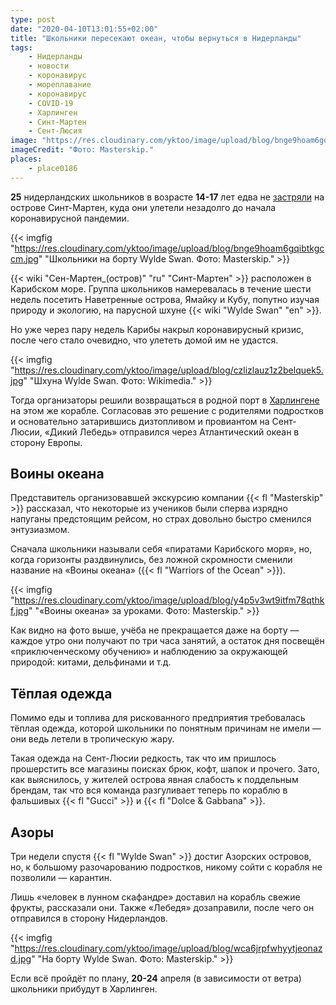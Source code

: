 ```yaml
---
type: post
date: "2020-04-10T13:01:55+02:00"
title: "Школьники пересекают океан, чтобы вернуться в Нидерланды"
tags:
    - Нидерланды
    - новости
    - коронавирус
    - мореплавание
    - коронавирус
    - COVID-19
    - Харлинген
    - Синт-Мартен
    - Сент-Люсия
image: "https://res.cloudinary.com/yktoo/image/upload/blog/bnge9hoam6gqibtkgccm.jpg"
imageCredit: "Фото: Masterskip."
places:
    - place0186
---
```


**25** нидерландских школьников в возрасте **14-17** лет едва не [застряли](https://nos.nl/artikel/2330035-gestrande-leerlingen-steken-oceaan-over-op-schip-iedereen-is-supertrots.html) на острове Синт-Мартен, куда они улетели незадолго до начала коронавирусной пандемии.

<!--more-->

{{< imgfig "https://res.cloudinary.com/yktoo/image/upload/blog/bnge9hoam6gqibtkgccm.jpg" "Школьники на борту Wylde Swan. Фото: Masterskip." >}}

{{< wiki "Сен-Мартен_(остров)" "ru" "Синт-Мартен" >}} расположен в Карибском море. Группа школьников намеревалась в течение шести недель посетить Наветренные острова, Ямайку и Кубу, попутно изучая природу и экологию, на парусной шхуне {{< wiki "Wylde Swan" "en" >}}.

Но уже через пару недель Карибы накрыл коронавирусный кризис, после чего стало очевидно, что улететь домой им не удастся.

{{< imgfig "https://res.cloudinary.com/yktoo/image/upload/blog/czlizlauz1z2belquek5.jpg" "Шхуна Wylde Swan. Фото: Wikimedia." >}}

Тогда организаторы решили возвращаться в родной порт в [Харлингене](0207) на этом же корабле. Согласовав это решение с родителями подростков и основательно затарившись дизтопливом и провиантом на Сент-Люсии, «Дикий Лебедь» отправился через Атлантический океан в сторону Европы.

## Воины океана

Представитель организовавшей экскурсию компании {{< fl "Masterskip" >}} рассказал, что некоторые из учеников были сперва изрядно напуганы предстоящим рейсом, но страх довольно быстро сменился энтузиазмом.

Сначала школьники называли себя «пиратами Карибского моря», но, когда горизонты раздвинулись, без ложной скромности сменили название на «Воины океана» ({{< fl "Warriors of the Ocean" >}}).

{{< imgfig "https://res.cloudinary.com/yktoo/image/upload/blog/y4p5v3wt9itfm78qthkf.jpg" "«Воины океана» за уроками. Фото: Masterskip." >}}

Как видно на фото выше, учёба не прекращается даже на борту — каждое утро они получают по три часа занятий, а остаток дня посвещён «приключенческому обучению» и наблюдению за окружающей природой: китами, дельфинами и т.д.

## Тёплая одежда

Помимо еды и топлива для рискованного предприятия требовалась тёплая одежда, которой школьники по понятным причинам не имели — они ведь летели в тропическую жару.

Такая одежда на Сент-Люсии редкость, так что им пришлось прошерстить все магазины поисках брюк, кофт, шапок и прочего. Зато, как выяснилось, у жителей острова явная слабость к поддельным брендам, так что вся команда разгуливает теперь по кораблю в фальшивых {{< fl "Gucci" >}} и {{< fl "Dolce & Gabbana" >}}.

## Азоры

Три недели спустя {{< fl "Wylde Swan" >}} достиг Азорских островов, но, к большому разочарованию подростков, никому сойти с корабля не позволили — карантин.

Лишь «человек в лунном скафандре» доставил на корабль свежие фрукты, рассказали они. Также «Лебедя» дозаправили, после чего он отправился в сторону Нидерландов.

{{< imgfig "https://res.cloudinary.com/yktoo/image/upload/blog/wca6jrpfwhyytjeonazd.jpg" "На борту Wylde Swan. Фото: Masterskip." >}}

Если всё пройдёт по плану, **20-24** апреля (в зависимости от ветра) школьники прибудут в Харлинген.
